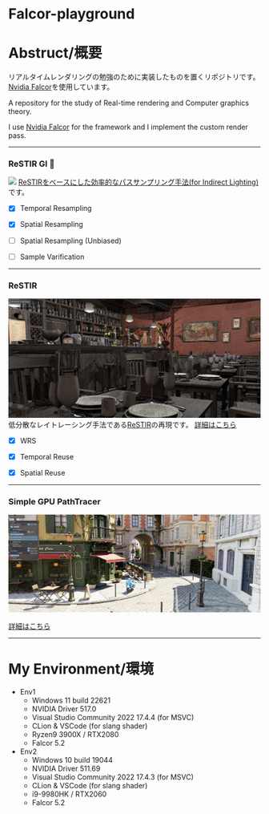 # Falcor-playground
# Abstruct/概要

リアルタイムレンダリングの勉強のために実装したものを置くリポジトリです。
[Nvidia Falcor](https://github.com/NVIDIAGameWorks/Falcor)を使用しています。

A repository for the study of Real-time rendering and Computer graphics theory.

I use [Nvidia Falcor](https://github.com/NVIDIAGameWorks/Falcor) for the framework and I implement the custom render pass.

---
### ReSTIR GI 🚧
![](Images/Mogwai.ToneMapper.dst.47100.png)
[ReSTIRをベースにした効率的なパスサンプリング手法(for Indirect Lighting)](https://research.nvidia.com/publication/2021-06_restir-gi-path-resampling-real-time-path-tracing)です。


- [x] Temporal Resampling
- [x] Spatial Resampling
- [ ] Spatial Resampling (Unbiased)
- [ ] Sample Varification


---
### ReSTIR
![](Images/2023-02-11-02-56-08.png)
低分散なレイトレーシング手法である[ReSTIR](https://research.nvidia.com/publication/2020-07_spatiotemporal-reservoir-resampling-real-time-ray-tracing-dynamic-direct)の再現です。
[詳細はこちら](https://blog.udemegane.net/p/restir%E3%82%92%E5%AE%9F%E8%A3%85%E3%81%99%E3%82%8B-%E3%81%9D%E3%81%AE1/)
- [x] WRS
- [x] Temporal Reuse
- [x] Spatial Reuse


---
### Simple GPU PathTracer
![](Images/2023-01-13-03-29-30.png)

[詳細はこちら](https://blog.udemegane.net/p/falcor%E3%81%A7gpu%E3%83%91%E3%82%B9%E3%83%88%E3%83%AC%E3%83%BC%E3%82%B5%E3%83%BC%E3%81%AE%E5%AE%9F%E8%A3%85/)

---
# My Environment/環境
- Env1
  - Windows 11 build 22621
  - NVIDIA Driver 517.0
  - Visual Studio Community 2022 17.4.4 (for MSVC)
  - CLion & VSCode (for slang shader)
  - Ryzen9 3900X / RTX2080
  - Falcor 5.2
- Env2
  - Windows 10 build 19044
  - NVIDIA Driver 511.69
  - Visual Studio Community 2022 17.4.3 (for MSVC)
  - CLion & VSCode (for slang shader)
  - i9-9980HK / RTX2060
  - Falcor 5.2

